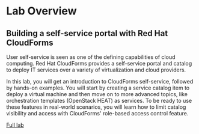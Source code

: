 # Lab Overview

## Building a self-service portal with Red Hat CloudForms

User self-service is seen as one of the defining capabilities of cloud computing. Red Hat CloudForms provides a self-service portal and catalog to deploy IT services over a variety of virtualization and cloud providers.

In this lab, you will get an introduction to CloudForms self-service, followed by hands-on examples. You will start by creating a service catalog item to deploy a virtual machine and then move on to more advanced topics, like orchestration templates (OpenStack HEAT) as services. To be ready to use these features in real-world scenarios, you will learn how to limit catalog visibility and access with CloudForms' role-based access control feature.

[Full lab](./lab/index.md)
